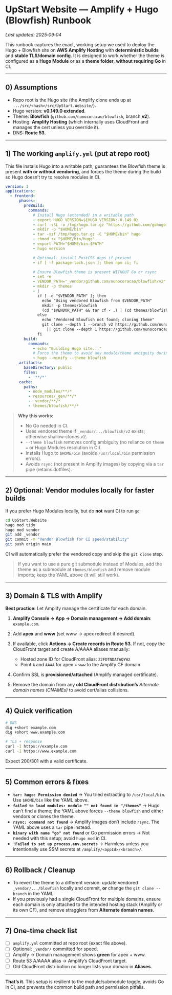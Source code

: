 # UpStart Website — Amplify + Hugo (Blowfish) Runbook

_Last updated: 2025‑09‑04_

This runbook captures the exact, working setup we used to deploy the Hugo + Blowfish site on **AWS Amplify Hosting** with **deterministic builds** and **stable TLS/domain config**. It is designed to work whether the theme is configured as a **Hugo Module** or as a **theme folder**, **without requiring Go** in CI.

---

## 0) Assumptions
- Repo root is the Hugo site (the Amplify clone ends up at `.../src/<hash>/src/UpStart.Website/`).
- Hugo version: **v0.149.0 extended**.
- Theme: **Blowfish** (`github.com/nunocoracao/blowfish`, branch **v2**).
- Hosting: **Amplify Hosting** (which internally uses CloudFront and manages the cert unless you override it).
- DNS: **Route 53**.

---

## 1) The working `amplify.yml` (put at repo root)
This file installs Hugo into a writable path, guarantees the Blowfish theme is present **with or without vendoring**, and forces the theme during the build so Hugo doesn’t try to resolve modules in CI.

```yaml
version: 1
applications:
  - frontend:
      phases:
        preBuild:
          commands:
            # Install Hugo (extended) in a writable path
            - export HUGO_VERSION=${HUGO_VERSION:-0.149.0}
            - curl -sSL -o /tmp/hugo.tar.gz "https://github.com/gohugoio/hugo/releases/download/v${HUGO_VERSION}/hugo_extended_${HUGO_VERSION}_Linux-64bit.tar.gz"
            - mkdir -p "$HOME/bin"
            - tar -xzf /tmp/hugo.tar.gz -C "$HOME/bin" hugo
            - chmod +x "$HOME/bin/hugo"
            - export PATH="$HOME/bin:$PATH"
            - hugo version

            # Optional: install PostCSS deps if present
            - if [ -f package-lock.json ]; then npm ci; fi

            # Ensure Blowfish theme is present WITHOUT Go or rsync
            - set -e
            - VENDOR_PATH="_vendor/github.com/nunocoracao/blowfish/v2"
            - mkdir -p themes
            - |
              if [ -d "$VENDOR_PATH" ]; then
                echo "Using vendored Blowfish from $VENDOR_PATH"
                mkdir -p themes/blowfish
                (cd "$VENDOR_PATH" && tar cf - .) | (cd themes/blowfish && tar xpf -)
              else
                echo "Vendored Blowfish not found; cloning theme"
                git clone --depth 1 --branch v2 https://github.com/nunocoracao/blowfish themes/blowfish \
                  || git clone --depth 1 https://github.com/nunocoracao/blowfish themes/blowfish
              fi
        build:
          commands:
            - echo "Building Hugo site..."
            # Force the theme to avoid any module/theme ambiguity during CI:
            - hugo --minify --theme blowfish
      artifacts:
        baseDirectory: public
        files:
          - '**/*'
      cache:
        paths:
          - node_modules/**/*
          - resources/_gen/**/*
          - _vendor/**/*
          - themes/blowfish/**/*
```

> **Why this works:**  
> - No Go needed in CI.  
> - Uses vendored theme if `_vendor/.../blowfish/v2` exists; otherwise shallow‑clones v2.  
> - `--theme blowfish` removes config ambiguity (no reliance on `theme =` or Hugo Modules resolution in CI).  
> - Installs Hugo to `$HOME/bin` (avoids `/usr/local/bin` permission errors).  
> - Avoids `rsync` (not present in Amplify images) by copying via a `tar` pipe (retains dotfiles).

---

## 2) Optional: Vendor modules locally for faster builds
If you prefer Hugo Modules locally, but do **not** want CI to run `go`:
```bash
cd UpStart.Website
hugo mod tidy
hugo mod vendor
git add _vendor
git commit -m "Vendor Blowfish for CI speed/stability"
git push origin main
```
CI will automatically prefer the vendored copy and skip the `git clone` step.

> If you want to use a pure git submodule instead of Modules, add the theme as a submodule at `themes/blowfish` and remove module imports; keep the YAML above (it will still work).

---

## 3) Domain & TLS with Amplify
**Best practice:** Let Amplify manage the certificate for each domain.

1. **Amplify Console → App → Domain management → Add domain**: `example.com`.  
2. Add **apex** and **www** (set www → apex redirect if desired).  
3. If available, click **Actions → Create records in Route 53**. If not, copy the CloudFront target and create A/AAAA aliases manually:
   - Hosted zone ID for CloudFront alias: `Z2FDTNDATAQYW2`  
   - Point `A` and `AAAA` for apex + `www` to the Amplify CF domain.

4. Confirm SSL is **provisioned/attached** (Amplify managed certificate).  
5. Remove the domain from any **old CloudFront distribution’s** _Alternate domain names (CNAMEs)_ to avoid cert/alias collisions.

---

## 4) Quick verification
```bash
# DNS
dig +short example.com
dig +short www.example.com

# TLS + response
curl -I https://example.com
curl -I https://www.example.com
```

Expect 200/301 with a valid certificate.

---

## 5) Common errors & fixes
- **`tar: hugo: Permission denied`** → You tried extracting to `/usr/local/bin`. Use `$HOME/bin` like the YAML above.  
- **`failed to load modules: module "" not found in "/themes"`** → Hugo can’t find a theme; the YAML above forces `--theme blowfish` and either vendors or clones the theme.  
- **`rsync: command not found`** → Amplify images don’t include `rsync`. The YAML above uses a `tar` pipe instead.  
- **`binary with name "go" not found`** or Go permission errors → Not needed with this setup; avoid `hugo mod` in CI.  
- **`!Failed to set up process.env.secrets`** → Harmless unless you intentionally use SSM secrets at `/amplify/<appId>/<branch>/`.

---

## 6) Rollback / Cleanup
- To revert the theme to a different version: update vendored `_vendor/.../blowfish` locally and commit, **or** change the `git clone --branch` in the YAML.  
- If you previously had a single CloudFront for multiple domains, ensure each domain is only attached to the intended hosting stack (Amplify or its own CF), and remove stragglers from **Alternate domain names**.

---

## 7) One‑time check list
- [ ] `amplify.yml` committed at repo root (exact file above).  
- [ ] Optional: `_vendor/` committed for speed.  
- [ ] Amplify → Domain management shows **green** for apex + www.  
- [ ] Route 53 A/AAAA alias → Amplify’s CloudFront target.  
- [ ] Old CloudFront distribution no longer lists your domain in **Aliases**.

---

**That’s it.** This setup is resilient to the module/submodule toggle, avoids Go in CI, and prevents the common build path and permission pitfalls.
